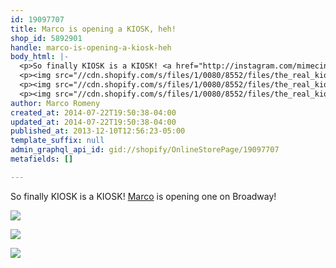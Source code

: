 ```yaml
---
id: 19097707
title: Marco is opening a KIOSK, heh!
shop_id: 5892901
handle: marco-is-opening-a-kiosk-heh
body_html: |-
  <p>So finally KIOSK is a KIOSK! <a href="http://instagram.com/mimecine/" target="_blank">Marco</a> is opening one on Broadway!</p>
  <p><img src="//cdn.shopify.com/s/files/1/0080/8552/files/the_real_kiosk_1_grande.jpg?2737" /></p>
  <p><img src="//cdn.shopify.com/s/files/1/0080/8552/files/the_real_kiosk_4_grande.jpg?2737" /></p>
  <p><img src="//cdn.shopify.com/s/files/1/0080/8552/files/the_real_kiosk_2_grande.jpg?2737" /></p>
author: Marco Romeny
created_at: 2014-07-22T19:50:38-04:00
updated_at: 2014-07-22T19:50:38-04:00
published_at: 2013-12-10T12:56:23-05:00
template_suffix: null
admin_graphql_api_id: gid://shopify/OnlineStorePage/19097707
metafields: []

---
```


So finally KIOSK is a KIOSK! [Marco](http://instagram.com/mimecine/) is opening one on Broadway!

![](//cdn.shopify.com/s/files/1/0080/8552/files/the_real_kiosk_1_grande.jpg?2737)

![](//cdn.shopify.com/s/files/1/0080/8552/files/the_real_kiosk_4_grande.jpg?2737)

![](//cdn.shopify.com/s/files/1/0080/8552/files/the_real_kiosk_2_grande.jpg?2737)